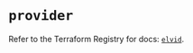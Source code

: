 # `provider`

Refer to the Terraform Registry for docs: [`elvid`](https://registry.terraform.io/providers/3lvia/elvid/2.1.1/docs).
